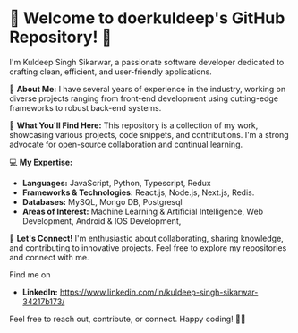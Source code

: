 # 👋 Welcome to doerkuldeep's GitHub Repository! 🚀

I'm Kuldeep Singh Sikarwar, a passionate software developer dedicated to crafting clean, efficient, and user-friendly applications.

🔭 **About Me:** I have several years of experience in the industry, working on diverse projects ranging from front-end development using cutting-edge frameworks to robust back-end systems.

🌟 **What You'll Find Here:** This repository is a collection of my work, showcasing various projects, code snippets, and contributions. I'm a strong advocate for open-source collaboration and continual learning.

💻 **My Expertise:**
- **Languages:** JavaScript, Python, Typescript, Redux
- **Frameworks & Technologies:** React.js, Node.js, Next.js, Redis.
- **Databases:** MySQL, Mongo DB, Postgresql
- **Areas of Interest:** Machine Learning & Artificial Intelligence, Web Development, Android & IOS Development,

🤝 **Let's Connect!** I'm enthusiastic about collaborating, sharing knowledge, and contributing to innovative projects. Feel free to explore my repositories and connect with me.

Find me on 
- **LinkedIn:** https://www.linkedin.com/in/kuldeep-singh-sikarwar-34217b173/

Feel free to reach out, contribute, or connect. Happy coding! 🌈✨
